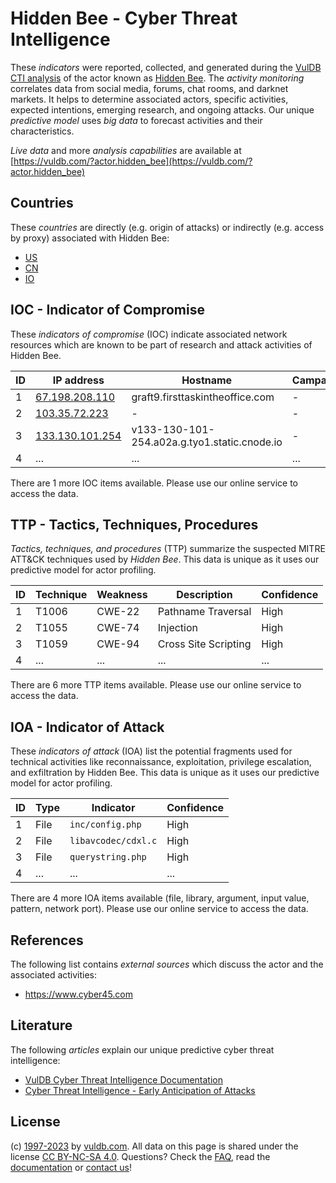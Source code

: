 # Hidden Bee - Cyber Threat Intelligence

These _indicators_ were reported, collected, and generated during the [VulDB CTI analysis](https://vuldb.com/?kb.cti) of the actor known as [Hidden Bee](https://vuldb.com/?actor.hidden_bee). The _activity monitoring_ correlates data from social media, forums, chat rooms, and darknet markets. It helps to determine associated actors, specific activities, expected intentions, emerging research, and ongoing attacks. Our unique _predictive model_ uses _big data_ to forecast activities and their characteristics.

_Live data_ and more _analysis capabilities_ are available at [https://vuldb.com/?actor.hidden_bee](https://vuldb.com/?actor.hidden_bee)

## Countries

These _countries_ are directly (e.g. origin of attacks) or indirectly (e.g. access by proxy) associated with Hidden Bee:

* [US](https://vuldb.com/?country.us)
* [CN](https://vuldb.com/?country.cn)
* [IO](https://vuldb.com/?country.io)

## IOC - Indicator of Compromise

These _indicators of compromise_ (IOC) indicate associated network resources which are known to be part of research and attack activities of Hidden Bee.

ID | IP address | Hostname | Campaign | Confidence
-- | ---------- | -------- | -------- | ----------
1 | [67.198.208.110](https://vuldb.com/?ip.67.198.208.110) | graft9.firsttaskintheoffice.com | - | High
2 | [103.35.72.223](https://vuldb.com/?ip.103.35.72.223) | - | - | High
3 | [133.130.101.254](https://vuldb.com/?ip.133.130.101.254) | v133-130-101-254.a02a.g.tyo1.static.cnode.io | - | High
4 | ... | ... | ... | ...

There are 1 more IOC items available. Please use our online service to access the data.

## TTP - Tactics, Techniques, Procedures

_Tactics, techniques, and procedures_ (TTP) summarize the suspected MITRE ATT&CK techniques used by _Hidden Bee_. This data is unique as it uses our predictive model for actor profiling.

ID | Technique | Weakness | Description | Confidence
-- | --------- | -------- | ----------- | ----------
1 | T1006 | CWE-22 | Pathname Traversal | High
2 | T1055 | CWE-74 | Injection | High
3 | T1059 | CWE-94 | Cross Site Scripting | High
4 | ... | ... | ... | ...

There are 6 more TTP items available. Please use our online service to access the data.

## IOA - Indicator of Attack

These _indicators of attack_ (IOA) list the potential fragments used for technical activities like reconnaissance, exploitation, privilege escalation, and exfiltration by Hidden Bee. This data is unique as it uses our predictive model for actor profiling.

ID | Type | Indicator | Confidence
-- | ---- | --------- | ----------
1 | File | `inc/config.php` | High
2 | File | `libavcodec/cdxl.c` | High
3 | File | `querystring.php` | High
4 | ... | ... | ...

There are 4 more IOA items available (file, library, argument, input value, pattern, network port). Please use our online service to access the data.

## References

The following list contains _external sources_ which discuss the actor and the associated activities:

* https://www.cyber45.com

## Literature

The following _articles_ explain our unique predictive cyber threat intelligence:

* [VulDB Cyber Threat Intelligence Documentation](https://vuldb.com/?kb.cti)
* [Cyber Threat Intelligence - Early Anticipation of Attacks](https://www.scip.ch/en/?labs.20201022)

## License

(c) [1997-2023](https://vuldb.com/?kb.changelog) by [vuldb.com](https://vuldb.com/?kb.about). All data on this page is shared under the license [CC BY-NC-SA 4.0](https://creativecommons.org/licenses/by-nc-sa/4.0/). Questions? Check the [FAQ](https://vuldb.com/?kb.faq), read the [documentation](https://vuldb.com/?kb) or [contact us](https://vuldb.com/?contact)!
